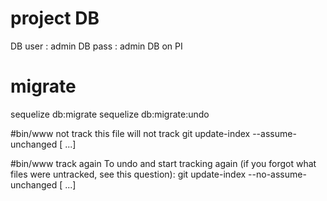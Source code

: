 # project DB
DB user : admin
DB pass : admin
DB on PI

# migrate
sequelize db:migrate
sequelize db:migrate:undo

#bin/www not track
this file will not track
git update-index --assume-unchanged [<file> ...]

#bin/www track again
To undo and start tracking again (if you forgot what files were untracked, see this question):
git update-index --no-assume-unchanged [<file> ...]